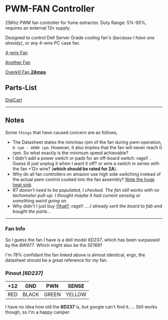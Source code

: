 
# PWM-FAN Controller

25Khz PWM fan controller for fume extractor. Duty Range: 5%-95%, requires an external 12v supply.

Designed to control Dell Server Grade cooling fan's (*because I have one already*), or any 4-wire PC case fan.

[4-wire Fan](https://www.digikey.com/short/5pwf955c)

[Another Fan](https://www.newegg.com/p/1YF-00B0-00V81)

[Overkill Fan **2Amps**](https://www.amazon.com/Wathai-5300rpm-Airflow-Brushless-Cooling/dp/B07SGWNV5J)

## Parts-List
[DigiCart](https://www.digikey.com/short/1bbnzr3q)

___
## Notes

Some ```things``` that have caused concern are as follows,

- The Datasheet states the min/max rpm of the fan during pwm operation, ```0 rpm - 4800 rpm```. However, it also implies that the fan will never reach 0 rpm. So what exactly is the minimum speed achievable?
- I didn't add a power switch or pads for an off-board switch :rage1: . Guess ill just unplug it when I want it off? or wire a switch in series with the fan +12v wire? (**which should be rated for 2A**).
- Why do all fan controllers on amazon use high side switching instead of the actual pwm control cooked into the fan assembly? [Note the huge heat sink](https://www.amazon.com/LEDMOMO-1203BB-Controller-Adjustable-Reversible/dp/B07BLWXXQC)
- *R7 doesn't need to be populated, I checked. The fan still works with no tachometer pull-up. I thought maybe it had current sensing or something weird going on.*
- Why didn't I just buy [!!that!!](https://www.amazon.com/Wathai-Controller-Receiver-Playstation-Component/dp/B07VYGQPCZ) :rage1: *....I already sent the board to fab and bought the parts...*
---
### Fan Info

So I guess the fan *I* have is a dell model *6D237*, which has been surpassed by the *8W977*. Which might also be the *5E169*?

 I'm 78% confidant the fan linked above is almost identical, ergo, the datasheet should be a great reference for *my* fan.

### Pinout *[6D237]*
| +12 |   GND |   PWN |  SENSE |
|-----|-------|-------|--------|
| RED | BLACK | GREEN | YELLOW |

I have no idea how old the **6D237** is, but google can't find it..... Still works though, so I'm a happy camper.




